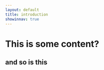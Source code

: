 ```yaml
---
layout: default
title: introduction 
showinnav: true
---
```


# This is some content?
## and so is this
